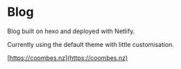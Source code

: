 # Blog

Blog built on hexo and deployed with Netlify.

Currently using the default theme with little customisation.

[https://coombes.nz](https://coombes.nz)

